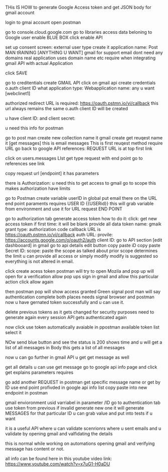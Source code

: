 THis IS HOW to generate Google Access token and get JSON body for gmail account

login to gmai account
open postman

go to console.cloud.google.com
go to libraries
access data beloning to Google user
enable BLUE BOX click
enable API

set up consent screen:
external user type create it
application name: Post MAN tRAINING [ANYTHING U WANT]
gmail for support email
dont need any domains
real application uses domain name etc
require when integrating gmail API with actual Application

click SAVE


go to creditentials create
GMAIL API
click on gmail api
create credentials 
o.auth  client ID
what application type: Webapplication
name: any u want [webclinet1]

authorized redirect URL is required:
https://oauth.pstmn.io/vi/callback
this url always remains the same
o.auth client ID will be created

u have client ID:
and client secret:

u need this info for postman



go to post man
create new collection name it gmail
create get reuqest name it [get messages] this is email messages
This is first reuqest method
require URL
go back to google API references:
REQUEST URL is at top first link

click on users.messages LIst
get type request with end point
go to references see link

copy request url [endpoint]
it has parameters

there is Authorization:
u need this to get access to gmail
go to scope this makes authorization have limits

go to Postman create variable userID in global put email there
on the URL end point paraments requires USER ID {{USERid}}
this will grab variable from environment and use it for URL request END POINT

go to authorization tab
generate access token
how to do it:
click: get new access token
if first time: it will be blank
provide all data
token name: gmaik
grant type: authorization code
callback URL is https://oauth.pstmn.io/vi/callback
auth URL: provile: https://accounts.google.com/o/oauth2/auth
client ID: go to API section [edit dashbooard] in gmail go to api details edit button
copy paste iD
copy paste Secret ID:
scope: paste the scope as talked about prior scope determines the limit
u can provide all access or simply modify 
modify is suggested so everything is not altered in email.

click create acess token
postman will try to open Mozila and pop up will open for a verification
allow pop ups
sign in gmail and allow this particular action
click allow again

then postman pop will show  access granted Green signal
post man will say authentication complete
both places needs signal browser and postman
now u have gernated token successfully and u can use it.

delete previous tokens as it gets changed for security purposes
need to generate again every session
API gets authenticated again

now click use token
automatically avaiable in ppostman available token list
select it

NOw send blue button and see the status is 200
shows time
and u will get a list of all messages in Body
this gets a list of all messages

now u can go further in gmail API
u get get message as well

get all details u can use  get message go to google api info page and click get
explains parameters requires

go add another REQUEST in postman
get specific message name
or get by ID
use end point profivded in google api info list copy paste into new endpoint in postman

gmail envioronment
usid varriabel in parameter /ID 
go to authentication tab use token from previous
if invalid generate new one
it will generate MESSAGES for that particular ID
u can grab value and put into tests if u want

it is a useful API where u can validate scenrionrs where u sent
emails and u validate by opening gmail and valfidating the details

this is normal while working on automations
opening gmail
and verifying message has content or not.

all info can be found here in this youtube video link: 
https://www.youtube.com/watch?v=x7uG1-H0aDU




